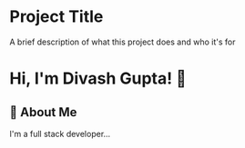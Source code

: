 # Project Title

A brief description of what this project does and who it's for


# Hi, I'm Divash Gupta! 👋

  
## 🚀 About Me
I'm a full stack developer...

